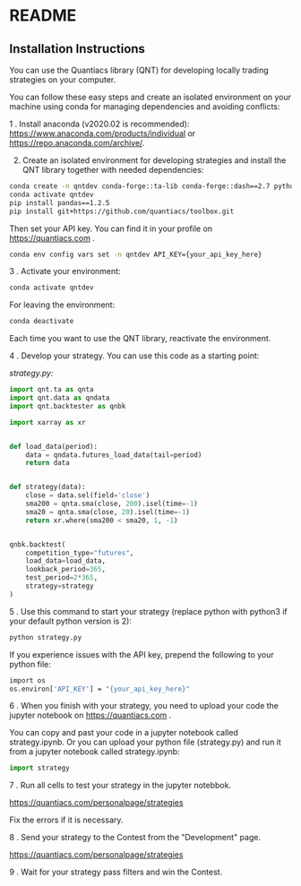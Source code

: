 
# README

## Installation Instructions

You can use the Quantiacs library (QNT) for developing locally trading strategies on your computer.

You can follow these easy steps and create an isolated environment on your machine using conda for managing dependencies and avoiding conflicts:

1 . Install anaconda (v2020.02 is recommended): https://www.anaconda.com/products/individual or https://repo.anaconda.com/archive/.


2. Create an isolated environment for developing strategies and install the QNT library together with needed dependencies:
```bash
conda create -n qntdev conda-forge::ta-lib conda-forge::dash==2.7 python==3.10
conda activate qntdev
pip install pandas==1.2.5
pip install git+https://github.com/quantiacs/toolbox.git
```

Then set your API key. You can find it in your profile on https://quantiacs.com .
```bash
conda env config vars set -n qntdev API_KEY={your_api_key_here}
```

3 . Activate your environment:
```bash
conda activate qntdev
```
For leaving the environment:
```bash
conda deactivate
```
Each time you want to use the QNT library, reactivate the environment.

4 . Develop your strategy. You can use this code as a starting point:

*strategy.py:*
```python
import qnt.ta as qnta
import qnt.data as qndata
import qnt.backtester as qnbk

import xarray as xr


def load_data(period):
    data = qndata.futures_load_data(tail=period)
    return data


def strategy(data):
    close = data.sel(field='close')
    sma200 = qnta.sma(close, 200).isel(time=-1)
    sma20 = qnta.sma(close, 20).isel(time=-1)
    return xr.where(sma200 < sma20, 1, -1)


qnbk.backtest(
    competition_type="futures",
    load_data=load_data,
    lookback_period=365,
    test_period=2*365,
    strategy=strategy
)
```

5 . Use this command to start your strategy (replace python with python3 if your default python version is 2):
```bash
python strategy.py
```

If you experience issues with the API key, prepend the following to your python file:
```bash
import os
os.environ['API_KEY'] = "{your_api_key_here}"
```

6 . When you finish with your strategy, you need to upload 
your code the jupyter notebook on https://quantiacs.com .

You can copy and past your code in a jupyter notebook called strategy.ipynb. 
Or you can upload your python file (strategy.py) and run it from a jupyter notebook called strategy.ipynb:
```python
import strategy
```

7 . Run all cells to test your strategy in the jupyter notebbok.

https://quantiacs.com/personalpage/strategies

Fix the errors if it is necessary.


8 . Send your strategy to the Contest from the "Development" page.

https://quantiacs.com/personalpage/strategies

9 . Wait for your strategy pass filters and win the Contest.

